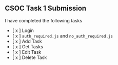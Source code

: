 ## CSOC Task 1 Submission

I have completed the following tasks

- [ x ] Login
- [ x ] `auth_required.js` and `no_auth_required.js`
- [ x ] Add Task
- [ x ] Get Tasks
- [ x ] Edit Task
- [ x ] Delete Task
